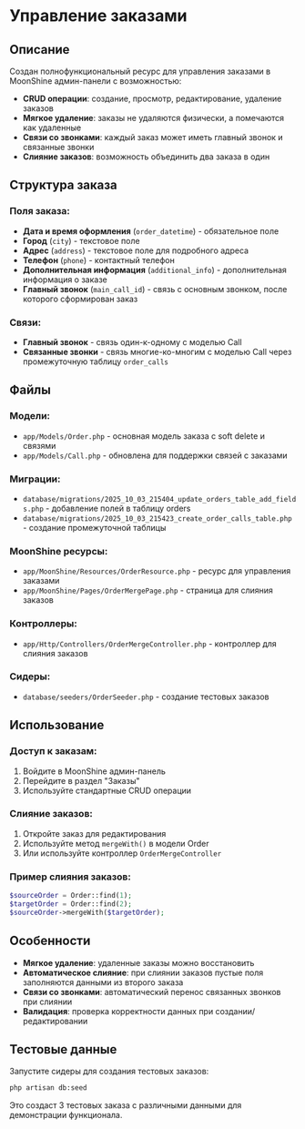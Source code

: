 # Управление заказами

## Описание

Создан полнофункциональный ресурс для управления заказами в MoonShine админ-панели с возможностью:

- **CRUD операции**: создание, просмотр, редактирование, удаление заказов
- **Мягкое удаление**: заказы не удаляются физически, а помечаются как удаленные
- **Связи со звонками**: каждый заказ может иметь главный звонок и связанные звонки
- **Слияние заказов**: возможность объединить два заказа в один

## Структура заказа

### Поля заказа:
- **Дата и время оформления** (`order_datetime`) - обязательное поле
- **Город** (`city`) - текстовое поле
- **Адрес** (`address`) - текстовое поле для подробного адреса
- **Телефон** (`phone`) - контактный телефон
- **Дополнительная информация** (`additional_info`) - дополнительная информация о заказе
- **Главный звонок** (`main_call_id`) - связь с основным звонком, после которого сформирован заказ

### Связи:
- **Главный звонок** - связь один-к-одному с моделью Call
- **Связанные звонки** - связь многие-ко-многим с моделью Call через промежуточную таблицу `order_calls`

## Файлы

### Модели:
- `app/Models/Order.php` - основная модель заказа с soft delete и связями
- `app/Models/Call.php` - обновлена для поддержки связей с заказами

### Миграции:
- `database/migrations/2025_10_03_215404_update_orders_table_add_fields.php` - добавление полей в таблицу orders
- `database/migrations/2025_10_03_215423_create_order_calls_table.php` - создание промежуточной таблицы

### MoonShine ресурсы:
- `app/MoonShine/Resources/OrderResource.php` - ресурс для управления заказами
- `app/MoonShine/Pages/OrderMergePage.php` - страница для слияния заказов

### Контроллеры:
- `app/Http/Controllers/OrderMergeController.php` - контроллер для слияния заказов

### Сидеры:
- `database/seeders/OrderSeeder.php` - создание тестовых заказов

## Использование

### Доступ к заказам:
1. Войдите в MoonShine админ-панель
2. Перейдите в раздел "Заказы"
3. Используйте стандартные CRUD операции

### Слияние заказов:
1. Откройте заказ для редактирования
2. Используйте метод `mergeWith()` в модели Order
3. Или используйте контроллер `OrderMergeController`

### Пример слияния заказов:
```php
$sourceOrder = Order::find(1);
$targetOrder = Order::find(2);
$sourceOrder->mergeWith($targetOrder);
```

## Особенности

- **Мягкое удаление**: удаленные заказы можно восстановить
- **Автоматическое слияние**: при слиянии заказов пустые поля заполняются данными из второго заказа
- **Связи со звонками**: автоматический перенос связанных звонков при слиянии
- **Валидация**: проверка корректности данных при создании/редактировании

## Тестовые данные

Запустите сидеры для создания тестовых заказов:
```bash
php artisan db:seed
```

Это создаст 3 тестовых заказа с различными данными для демонстрации функционала.

